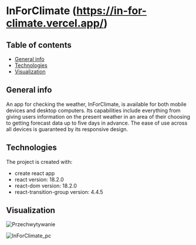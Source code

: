 # InForClimate (https://in-for-climate.vercel.app/)
## Table of contents
* [General info](#general-info)
* [Technologies](#technologies)
* [Visualization](#visualization)

## General info
An app for checking the weather, InForClimate, is available for both mobile devices and desktop computers. 
Its capabilities include everything from giving users information on the present weather in an area of their choosing to getting forecast data up to five days in advance. The ease of use across all devices is guaranteed by its responsive design.
	
## Technologies
The project is created with:
* create react app
* react version: 18.2.0
* react-dom version: 18.2.0
* react-transition-group version: 4.4.5

## Visualization
![Przechwytywanie](https://github.com/LukassF/in-for-climate/assets/132075104/f294d878-7f46-42e3-8e48-ca4a9d1f6513)

![InForClimate_pc](https://github.com/LukassF/in-for-climate/assets/132075104/c26ba192-4be3-4fb7-8575-3ea25096d817)
